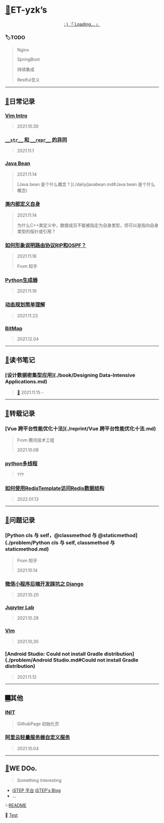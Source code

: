 

# [👻](https://github.com/ET-yzk)ET-yzk’s

<p class="heti" id="hitokoto" style="text-align:center"><a href="#" id="hitokoto_text">: ) 「 Loading... 」</a></p>

### 🏷️TODO

> Nginx
>
> SpringBoot
>
> 持续集成
>
> Restful含义

---

## [📔](./日常记录.md)日常记录

### [Vim Intro](./daily/Vim.md)

> 2021.10.30

### [`__str__` 和 `__repr__` 的异同](./daily/str&repr.md)

> 2021.11.1

### [Java Bean](./daily/javabean.md)

> 2021.11.14
>
> [Java bean 是个什么概念？](./daily/javabean.md#Java bean 是个什么概念)

### [类内部定义自身](./daily/类内部定义自身.md)

> 2021.11.14
>
> 为什么C++类定义中，数据成员不能被指定为自身类型，但可以是指向自身类型的指针或引用？

### [如何形象说明路由协议RIP和OSPF？](./daily/RIP&OSPF.md)

> 2021.11.16
>
> From 知乎

### [Python生成器](./daily/pythonGenerator.md)

> 2021.11.19

### [动态规划简单理解](./daily/dp.md)

> 2021.11.23

### [BitMap](./daily/bitmap.md)

> 2021.12.04

---

## [🍃](./读书笔记.md)读书笔记

### [设计数据密集型应用](./book/Designing Data-Intensive Applications.md)

> [📖](http://ddia.vonng.com/#/) 2021.11.15 -

---

## [🔭](./转载记录.md)转载记录

### [Vue 跨平台性能优化十法](./reprint/Vue 跨平台性能优化十法.md)

> From 腾讯技术工程
>
> 2021.10.08

### [python多线程](./reprint/python多线程.md)

> ???

### [如何使用RedisTemplate访问Redis数据结构](./reprint/如何使用RedisTemplate访问Redis数据结构.md)

> 2022.01.13

---

## [📡](./问题记录.md)问题记录

### [Python cls 与 self，@classmethod 与 @staticmethod](./problem/Python cls 与 self, classmethod 与 staticmethod.md)

> From 知乎
>
> 2021.10.14

### [微信小程序后端开发踩坑之 Django](./problem/微信小程序后端开发踩坑之Django.md)

> 2021.10.20 

### [Jupyter Lab](./problem/jupyterlab.md)

> 2021.10.28

###  [Vim](./problem/vim.md)

> 2021.10,30

### [Android Studio: Could not install Gradle distribution](./problem/Android Studio.md#Could not install Gradle distribution)

> 2021.11.12

---

## [🎆](./其他.md)其他

### [INIT](./other/init.md)

> GithubPage 初始化页

###  [阿里云轻量服务器自定义服务](./other/阿里云轻量服务器自定义服务.md)

> 2021.10.04

---

## [🌌](http://blog.yzketx.online)WE DOo.

> Something Interesting

- [iSTEP 平台](http://istep.yzketx.online)  [iSTEP's Blog](https://blog.yzketx.online/iSTEP.github.io/)
- …

✨[README](README.md)

👾 [Test](./test.md)

<script>
  fetch('https://v1.hitokoto.cn/?c=d&c=e&c=i&c=j')
    .then(response => response.json())
    .then(data => {
      const hitokoto = document.getElementById('hitokoto_text')
      hitokoto.href = 'https://hitokoto.cn/?uuid=' + data.uuid
      hitokoto.innerText = "「 " + data.hitokoto + " 」"
    })
    .catch(console.error)
</script>
